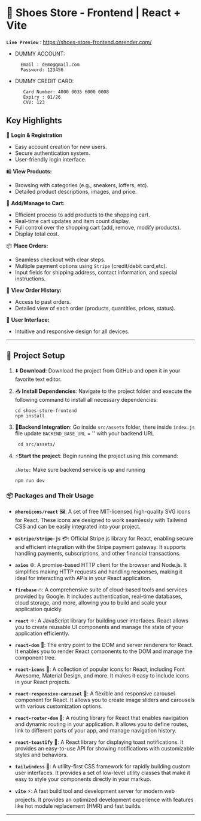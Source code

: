 # 📖 Shoes Store - Frontend | React + Vite

**`Live Preview`** : https://shoes-store-frontend.onrender.com/

- DUMMY ACCOUNT:

        Email : demo@gmail.com
        Password: 123456

- DUMMY CREDIT CARD:

         Card Number: 4000 0035 6000 0008
         Expiry : 01/26
         CVV: 123

## Key Highlights

🔑 **Login & Registration**

- Easy account creation for new users.
- Secure authentication system.
- User-friendly login interface.

🛍️ **View Products:**

- Browsing with categories (e.g., sneakers, loffers, etc).
- Detailed product descriptions, images, and price.

🛒 **Add/Manage to Cart:**

- Efficient process to add products to the shopping cart.
- Real-time cart updates and item count display.
- Full control over the shopping cart (add, remove, modify products).
- Display total cost.

📦 **Place Orders:**

- Seamless checkout with clear steps.
- Multiple payment options using `Stripe` (credit/debit card,etc).
- Input fields for shipping address, contact information, and special instructions.

📜 **View Order History:**

- Access to past orders.
- Detailed view of each order (products, quantities, prices, status).

🎨 **User Interface:**

- Intuitive and responsive design for all devices.

---

## 🥇 Project Setup

1. ⬇️ **Download**: Download the project from GitHub and open it in your favorite text editor.

2. 📥 **Install Dependencies**: Navigate to the project folder and execute the following command to install all necessary dependencies:

   ```
   cd shoes-store-frontend
   npm install
   ```

3. 🔌**Backend Integration**: Go inside `src/assets` folder, there inside `index.js` file update `BACKEND_BASE_URL` = '' with your backend URL

   ```
    cd src/assets/

   ```

4. ⚡**Start the project**: Begin running the project using this command:

   `⚠️Note:` Make sure backend service is up and running

   ```
   npm run dev
   ```

### 📦 Packages and Their Usage

- **`@heroicons/react`** 🖼️: A set of free MIT-licensed high-quality SVG icons for React. These icons are designed to work seamlessly with Tailwind CSS and can be easily integrated into your project.

- **`@stripe/stripe-js`** 💳: Official Stripe.js library for React, enabling secure and efficient integration with the Stripe payment gateway. It supports handling payments, subscriptions, and other financial transactions.

- **`axios`** 🌐: A promise-based HTTP client for the browser and Node.js. It simplifies making HTTP requests and handling responses, making it ideal for interacting with APIs in your React application.

- **`firebase`** 🔥: A comprehensive suite of cloud-based tools and services provided by Google. It includes authentication, real-time databases, cloud storage, and more, allowing you to build and scale your application quickly.

- **`react`** ⚛️: A JavaScript library for building user interfaces. React allows you to create reusable UI components and manage the state of your application efficiently.

- **`react-dom`** 🏡: The entry point to the DOM and server renderers for React. It enables you to render React components to the DOM and manage the component tree.

- **`react-icons`** 🎨: A collection of popular icons for React, including Font Awesome, Material Design, and more. It makes it easy to include icons in your React projects.

- **`react-responsive-carousel`** 🎠: A flexible and responsive carousel component for React. It allows you to create image sliders and carousels with various customization options.

- **`react-router-dom`** 🚏: A routing library for React that enables navigation and dynamic routing in your application. It allows you to define routes, link to different parts of your app, and manage navigation history.

- **`react-toastify`** 🍞: A React library for displaying toast notifications. It provides an easy-to-use API for showing notifications with customizable styles and behaviors.

- **`tailwindcss`** 💅: A utility-first CSS framework for rapidly building custom user interfaces. It provides a set of low-level utility classes that make it easy to style your components directly in your markup.

- **`vite`** ⚡: A fast build tool and development server for modern web projects. It provides an optimized development experience with features like hot module replacement (HMR) and fast builds.

---
